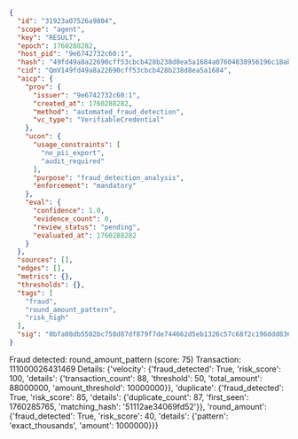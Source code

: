 ```json
{
  "id": "31923a07526a9804",
  "scope": "agent",
  "key": "RESULT",
  "epoch": 1760288282,
  "host_pid": "9e6742732c60:1",
  "hash": "49fd49a8a22690cff53cbcb428b238d8ea5a1684a07604838956196c18abad6a",
  "cid": "QmV149fd49a8a22690cff53cbcb428b238d8ea5a1684",
  "aicp": {
    "prov": {
      "issuer": "9e6742732c60:1",
      "created_at": 1760288282,
      "method": "automated_fraud_detection",
      "vc_type": "VerifiableCredential"
    },
    "ucon": {
      "usage_constraints": [
        "no_pii_export",
        "audit_required"
      ],
      "purpose": "fraud_detection_analysis",
      "enforcement": "mandatory"
    },
    "eval": {
      "confidence": 1.0,
      "evidence_count": 0,
      "review_status": "pending",
      "evaluated_at": 1760288282
    }
  },
  "sources": [],
  "edges": [],
  "metrics": {},
  "thresholds": {},
  "tags": [
    "fraud",
    "round_amount_pattern",
    "risk_high"
  ],
  "sig": "0bfa08db5502bc758d87df879f7de744662d5eb1326c57c68f2c196ddd83648e"
}
```

Fraud detected: round_amount_pattern (score: 75)
Transaction: 111000026431469
Details: {'velocity': {'fraud_detected': True, 'risk_score': 100, 'details': {'transaction_count': 88, 'threshold': 50, 'total_amount': 88000000, 'amount_threshold': 10000000}}, 'duplicate': {'fraud_detected': True, 'risk_score': 85, 'details': {'duplicate_count': 87, 'first_seen': 1760285765, 'matching_hash': '51112ae34069fd52'}}, 'round_amount': {'fraud_detected': True, 'risk_score': 40, 'details': {'pattern': 'exact_thousands', 'amount': 1000000}}}